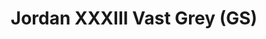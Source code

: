 ---
layout: post
title: "Jordan XXXIII Vast Grey (GS)"
img: "https://stockx.imgix.net/Air-Jordan-XXXIII-Vast-Grey-GS.png?fit=fill&bg=FFFFFF&w=300&h=214&auto=format,compress&trim=color&q=90&dpr=2&updated_at=1550555340"
release: "Mar 7"
new: "False"
url: "air-jordan-xxxiii-vast-grey-gs"
sec0: "Similar Shoes"
name00: "Jordan 4 Retro Military Blue (2006)" 
url00: "jordan-4-retro-military-blue-2006"
img00: "Air-Jordan-4-Retro-Military-Blue-2006.jpg"
name01: "Jordan 4 Retro Quai 54" 
url01: "jordan-4-retro-quai-54"
img01: "Air-Jordan-4-Retro-Quai-54.jpg"
name02: "adidas Stan Smith Primeknit White Green" 
url02: "adidas-stan-smith-primeknit-white-green"
img02: "Adidas-Stan-Smith-Primeknit-White-Green.jpg"
name03: "Jordan 4 Retro Sand (GS)" 
url03: "jordan-4-retro-sand-gs"
img03: "Air-Jordan-4-Retro-Women-Sand.jpg"
name04: "Air Max 1 SP Desert Camo" 
url04: "air-max-1-sp-desert-camo"
img04: "Nike-Air-Max-1-SP-Desert-Camo-2014.jpg"

sec2: "Higher Tops"
name20: "Nike Dunk High Lux SP Black" 
url20: "nike-dunk-high-lux-sp-black"
img20: "Nike-Dunk-High-Lux-SP-Black.jpg"
name21: "Jordan 1 Mid Black Dark Concord" 
url21: "air-jordan-1-mid-black-dark-concord"
img21: "Air-Jordan-1-Mid-Black-Dark-Concord.png"
name22: "Nike Dunk SB High Spot Gasparilla" 
url22: "nike-dunk-sb-high-spot-gasparilla"
img22: "Nike-Dunk-SB-High-Spot-Gasparilla.jpg"
name23: "Jordan 3 Retro Chlorophyll" 
url23: "air-jordan-3-retro-chlorophyll"
img23: "Air-Jordan-3-Retro-Chlorophyll.png"
name24: "Jordan 1 Mid Olive Canvas (2018)" 
url24: "air-jordan-1-mid-olive-canvas-2018"
img24: "Air-Jordan-1-Mid-Olive-Canvas-2018.png"

sec3: "Lower Tops"
name30: "Air Max 1 SP Desert Camo" 
url30: "air-max-1-sp-desert-camo"
img30: "Nike-Air-Max-1-SP-Desert-Camo-2014.jpg"
name31: "adidas Stan Smith Primeknit White Green" 
url31: "adidas-stan-smith-primeknit-white-green"
img31: "Adidas-Stan-Smith-Primeknit-White-Green.jpg"
name32: "Air Force 1 Low Lunar New Year (2018)" 
url32: "nike-air-force-1-low-lunar-new-year-2018"
img32: "Nike-Air-Force-1-Low-Lunar-New-Year-2018.png"
name33: "Jordan 1 Retro Low OG White Vachetta" 
url33: "air-jordan-1-retro-low-og-white-vachetta"
img33: "Air-Jordan-1-Retro-Low-OG-White-Vachetta.png"
name34: "adidas Stan Smith Primeknit" 
url34: "adidas-stan-smith-primeknit"
img34: "Adidas-Stan-Smith-Primeknit.jpg"

sec4: "More Red"
name40: "Air Max 1 SP Desert Camo" 
url40: "air-max-1-sp-desert-camo"
img40: "Nike-Air-Max-1-SP-Desert-Camo-2014.jpg"
name41: "Nike SB Blazer Paul Brown" 
url41: "nike-sb-blazer-paul-brown"
img41: "Nike-Blazer-SB-Paul-Brown.jpg"
name42: "Jordan 4 Retro Sand 2017 (GS)" 
url42: "air-jordan-4-retro-sand-2017-gs"
img42: "Air-Jordan-4-Retro-Sand-2017-GS.png"
name43: "adidas Harden LS Sweet Life" 
url43: "adidas-harden-ls-sweet-life"
img43: "Adidas-Harden-LS-Sweet-Life.png"
name44: "adidas Stan Smith Primeknit White Green" 
url44: "adidas-stan-smith-primeknit-white-green"
img44: "Adidas-Stan-Smith-Primeknit-White-Green.jpg"

sec5: "More Blue"
name50: "Kobe 11 Elite Low BHM (2016)" 
url50: "kobe-11-elite-low-bhm-2016"
img50: "Nike-Kobe-11-BHM-2016.jpg"
name51: "Nike Flyknit Racer Chlorine Blue" 
url51: "nike-flyknit-racer-chlorine-blue"
img51: "Nike-Flyknit-Racer-Chlorine-Blue.jpg"
name52: "Jordan 4 Retro Military Blue (2006)" 
url52: "jordan-4-retro-military-blue-2006"
img52: "Air-Jordan-4-Retro-Military-Blue-2006.jpg"
name53: "Jordan 14 Retro Low Pacific Blue" 
url53: "jordan-14-retro-low-pacific-blue"
img53: "Air-Jordan-14-Retro-Low-Pacific-Blue-2006.jpg"
name54: "Nike SB Blazer Low GT Supreme Canon" 
url54: "nike-sb-blazer-low-gt-supreme-cannon"
img54: "Nike-SB-Blazer-Low-GT-Supreme-Cannon.png"

sec1: "Matching Streetwear"
name10: "Supreme Independent Nylon Anorak Black" 
url10: "supreme-independent-nylon-anorak-black"
img10: "products/streetwear/Supreme-Independent-Nylon-Anorak-Black.jpg"
name11: "Supreme Illegal Business Hooded Sweatshirt Black" 
url11: "supreme-illegal-business-hooded-sweatshirt-black"
img11: "products/streetwear/Supreme-Illegal-Business-Hooded-Sweatshirt-Black.jpg"
name12: "Supreme Faux Fur Repeater Bomber Brown" 
url12: "supreme-faux-fur-repeater-bomber-brown"
img12: "products/streetwear/Supreme-Faux-Fur-Repeater-Bomber-Brown.jpg"
name13: "Supreme Cheetah Pile Zip Up Shirt Black" 
url13: "supreme-cheetah-pile-zip-up-shirt-black"
img13: "products/streetwear/Supreme-Cheetah-Pile-Zip-Up-Shirt-Black.jpg"
name14: "Kith Classic Logo Crewneck Triple Black" 
url14: "kith-classic-logo-crewneck-triple-black"
img14: "products/streetwear/Kith-Classic-Logo-Crewneck-Black.jpg"

---